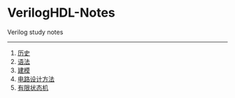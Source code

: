 # VerilogHDL-Notes

 Verilog study notes
***

1. [历史]()
2. [语法]()
3. [建模](建模.md)
4. [电路设计方法](电路设计方法.md)
5. [有限状态机](有限状态机.md)
